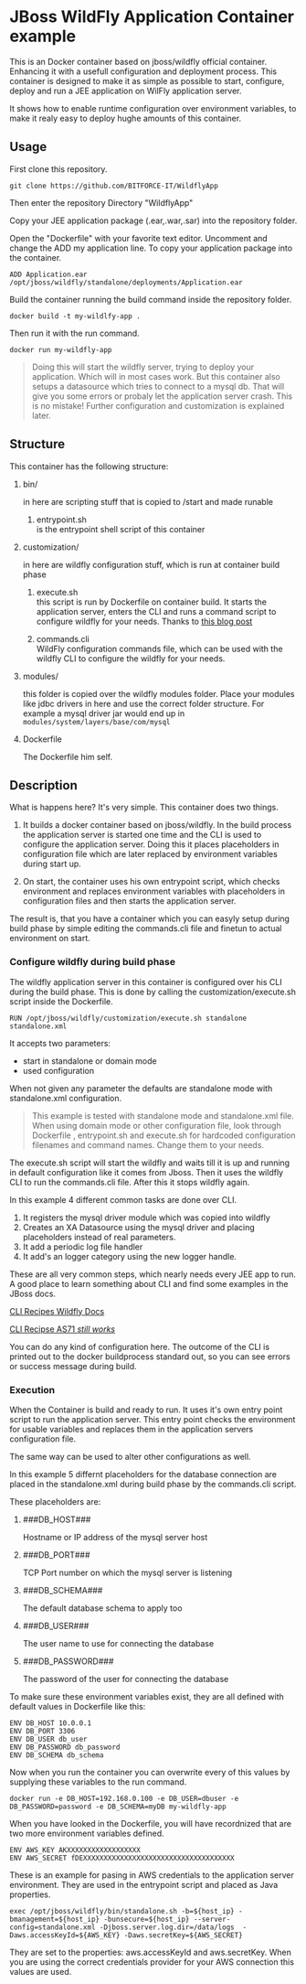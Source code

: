 # JBoss WildFly Application Container example
This is an Docker container based on jboss/wildfly official container.
Enhancing it with a usefull configuration and deployment process.
This container is designed to make it as simple as possible to start, configure, 
deploy and run a JEE application on WilFly application server.

It shows how to enable runtime configuration over environment variables, to make 
it realy easy to deploy hughe amounts of this container.

## Usage
First clone this repository.

    git clone https://github.com/BITFORCE-IT/WildflyApp

Then enter the repository Directory "WildflyApp"

Copy your JEE application package (.ear,.war,.sar) into the repository folder.

Open the "Dockerfile" with your favorite text editor. Uncomment and change 
the ADD my application line. To copy your application package into the container.

    ADD Application.ear /opt/jboss/wildfly/standalone/deployments/Application.ear 

Build the container running the build command inside the repository folder.

    docker build -t my-wildlfy-app .
    
Then run it with the run command.

    docker run my-wildfly-app

> Doing this will start the wildfly server, trying to deploy your application. 
> Which will in most cases work. But this container also setups a datasource which 
> tries to connect to a mysql db. That will give you some errors or probaly let the 
> application server crash. This is no mistake! Further configuration and customization 
> is explained later.

## Structure
This container has the following structure:

1. bin/

    in here are scripting stuff that is copied to /start and made runable
        
    1. entrypoint.sh     
        is the entrypoint shell script of this container
    
2. customization/

    in here are wildfly configuration stuff, which is run at container build phase
    
    1. execute.sh        
        this script is run by Dockerfile on container build. It starts 
        the application server, enters the CLI and runs a command script 
        to configure wildfly for your needs.
        Thanks to [this blog post](https://goldmann.pl/blog/2014/07/23/customizing-the-configuration-of-the-wildfly-docker-image/)
        
    2. commands.cli         
        WildFly configuration commands file, which can be used with the 
        wildfly CLI to configure the wildfly for your needs.

3. modules/

    this folder is copied over the wildfly modules folder. Place your modules 
    like jdbc drivers in here and use the correct folder structure.
    For example a mysql driver jar would end up in `modules/system/layers/base/com/mysql`


4. Dockerfile

    The Dockerfile him self.
    
## Description
What is happens here? 
It's very simple. This container does two things.

1. It builds a docker container based on jboss/wildfly. In the build process
the application server is started one time and the CLI is used to configure 
the application server. Doing this it places placeholders in configuration file 
which are later replaced by environment variables during start up.

2. On start, the container uses his own entrypoint script, which checks environment 
and replaces environment variables with placeholders in configuration files and then 
starts the application server.

The result is, that you have a container which you can easyly setup during build 
phase by simple editing the commands.cli file and finetun to actual environment on 
start.

### Configure wildfly during build phase
The wildfly application server in this container is configured over his CLI 
during the build phase. This is done by calling the customization/execute.sh script 
inside the Dockerfile.

    RUN /opt/jboss/wildfly/customization/execute.sh standalone standalone.xml

It accepts two parameters:

- start in standalone or domain mode
- used configuration

When not given any parameter the defaults are standalone mode with standalone.xml 
configuration.

> This example is tested with standalone mode and standalone.xml file. 
> When using domain mode or other configuration file, look through Dockerfile 
> , entrypoint.sh and execute.sh for hardcoded configuration filenames and command names.
> Change them to your needs.

The execute.sh script will start the wildfly and waits till it is up and running in default configuration 
like it comes from Jboss. Then it uses the wildfly CLI to run the commands.cli file. After this it stops 
wildfly again.

In this example 4 different common tasks are done over CLI.

1. It registers the mysql driver module which was copied into wildfly
2. Creates an XA Datasource using the mysql driver and placing placeholders instead 
of real parameters.
3. It add a periodic log file handler
4. It add's an logger category using the new logger handle.

These are all very common steps, which nearly needs every JEE app to run.
A good place to learn something about CLI and find some examples in the JBoss docs.

[CLI Recipes Wildfly Docs](https://docs.jboss.org/author/display/WFLY8/CLI%20Recipes)

[CLI Recipse AS71 *still works*](https://docs.jboss.org/author/display/AS71/CLI%20Recipes)

You can do any kind of configuration here. The outcome of the CLI is printed out 
to the docker buildprocess standard out, so you can see errors or success message during build.

### Execution
When the Container is build and ready to run. It uses it's own entry point 
script to run the application server.
This entry point checks the environment for usable variables and replaces 
them in the application servers configuration file.

The same way can be used to alter other configurations as well.

In this example 5 differnt placeholders for the database connection are 
placed in the standalone.xml during build phase by the commands.cli script.

These placeholders are:

1. ###DB_HOST###

    Hostname or IP address of the mysql server host
2. ###DB_PORT###

    TCP Port number on which the mysql server is listening
3. ###DB_SCHEMA###

    The default database schema to apply too
4. ###DB_USER###

    The user name to use for connecting the database
5. ###DB_PASSWORD###

    The password of the user for connecting the database

To make sure these environment variables exist, they are all defined 
with default values in Dockerfile like this:

    ENV DB_HOST 10.0.0.1
    ENV DB_PORT 3306
    ENV DB_USER db_user
    ENV DB_PASSWORD db_password
    ENV DB_SCHEMA db_schema

Now when you run the container you can overwrite every of this values by 
supplying these variables to the run command.

    docker run -e DB_HOST=192.168.0.100 -e DB_USER=dbuser -e DB_PASSWORD=password -e DB_SCHEMA=myDB my-wildfly-app

When you have looked in the Dockerfile, you will have recordnized that 
are two more environment variables defined.

    ENV AWS_KEY AKXXXXXXXXXXXXXXXXXX
    ENV AWS_SECRET fDEXXXXXXXXXXXXXXXXXXXXXXXXXXXXXXXXXXXXX

These is an example for pasing in AWS credentials to the application 
server environment. They are used in the entrypoint script and placed 
as Java properties.

    exec /opt/jboss/wildfly/bin/standalone.sh -b=${host_ip} -bmanagement=${host_ip} -bunsecure=${host_ip} --server-config=standalone.xml -Djboss.server.log.dir=/data/logs  -Daws.accessKeyId=${AWS_KEY} -Daws.secretKey=${AWS_SECRET}

They are set to the properties: aws.accessKeyId and aws.secretKey.
When you are using the correct credentials provider for your AWS connection 
this values are used.
